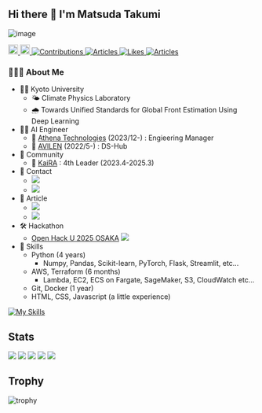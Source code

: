 ## Hi there 👋 I'm Matsuda Takumi

![image](https://github.com/user-attachments/assets/6d1c183e-7e23-4d27-a319-fb2ea4618162)

<p align="left">
  <a href="https://github.com/matsuda-tkm">
    <img height="20" src="https://komarev.com/ghpvc/?username=matsuda-tkm" />
  </a>
  <a href="https://github.com/matsuda-tkm">
    <img height="20" src="https://img.shields.io/github/followers/matsuda-tkm?label=followers&logo=github&style=flat" />
  </a>
  <a href="https://qiita.com/matsuda_tkm">
    <img src="https://badgen.org/img/qiita/matsuda_tkm/contributions?style=plastic" alt="Contributions" />
  </a>
  <a href="https://qiita.com/matsuda_tkm">
    <img src="https://badgen.org/img/qiita/matsuda_tkm/articles?style=plastic" alt="Articles" />
  </a>
  <a href="https://zenn.dev/matsuda_tkm">
    <img src="https://badgen.org/img/zenn/matsuda_tkm/likes?style=plastic" alt="Likes" />
  </a>
  <a href="https://zenn.dev/matsuda_tkm">
    <img src="https://badgen.org/img/zenn/matsuda_tkm/articles?style=plastic" alt="Articles" />
  </a>
</p>

### 👨🏻‍💻 About Me

- 🧑‍🎓 Kyoto University
    - 🌤️ Climate Physics Laboratory
    - 🌧️ Towards Unified Standards for Global Front Estimation Using Deep Learning
- 🧑‍💻 AI Engineer
    - 🏢 [Athena Technologies](https://athenatech.jp/) (2023/12-) : Engieering Manager
    - 🏢 [AVILEN](https://avilen.co.jp/) (2022/5-) : DS-Hub
- 👥 Community
    - 🤖 [KaiRA](https://kyoto-kaira.github.io/) : 4th Leader (2023.4-2025.3)
- 📩 Contact
    - <a href="https://x.com/matsuda_tkm"><img src="https://img.shields.io/badge/-@matsuda_tkm-000000.svg?logo=X&style=nginx"></a>
    - <img src="https://img.shields.io/badge/-LinkedIn-0A66C2.svg?logo=LinkedIn&style=nginx">
- 📝 Article
    - <a href="https://qiita.com/matsuda_tkm"><img src="https://img.shields.io/badge/-Qiita-000000.svg?logo=Qiita&style=nginx"></a>
    - <a href="https://zenn.dev/matsuda_tkm"><img src="https://img.shields.io/badge/-Zenn-000000.svg?logo=Zenn&style=nginx"></a>
- 🛠️ Hackathon
    - [Open Hack U 2025 OSAKA](https://hacku.yahoo.co.jp/hacku2025_osaka/) <a href="https://github.com/matsuda-tkm/DebugMaster"><img src="https://img.shields.io/badge/DebugMaster-Github-181717.svg?logo=github&style=plastic"></a>
- 💪 Skills
    - Python (4 years)
      - Numpy, Pandas, Scikit-learn, PyTorch, Flask, Streamlit, etc...
    - AWS, Terraform (6 months)
      - Lambda, EC2, ECS on Fargate, SageMaker, S3, CloudWatch etc...
    - Git, Docker (1 year)
    - HTML, CSS, Javascript (a little experience)

[![My Skills](https://skillicons.dev/icons?i=py,pytorch,vscode,html,css,js,docker,git,github,latex,notion,apple,linux,windows,aws,terraform&perline=8)](https://skillicons.dev)

## Stats
![](http://github-profile-summary-cards.vercel.app/api/cards/profile-details?username=matsuda-tkm&theme=nord_dark)
![](http://github-profile-summary-cards.vercel.app/api/cards/repos-per-language?username=matsuda-tkm&theme=nord_dark)
![](http://github-profile-summary-cards.vercel.app/api/cards/most-commit-language?username=matsuda-tkm&theme=nord_dark)
![](http://github-profile-summary-cards.vercel.app/api/cards/stats?username=matsuda-tkm&theme=nord_dark)
![](http://github-profile-summary-cards.vercel.app/api/cards/productive-time?username=matsuda-tkm&theme=nord_dark&utcOffset=9)

## Trophy
![trophy](https://github-profile-trophy.vercel.app/?username=matsuda-tkm&theme=nord_dark)
